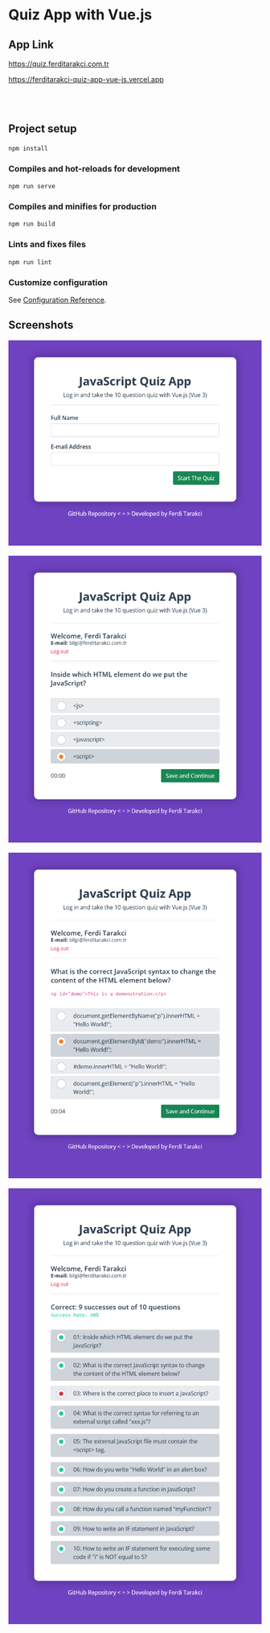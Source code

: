 # Quiz App with Vue.js

## App Link
https://quiz.ferditarakci.com.tr

https://ferditarakci-quiz-app-vue-js.vercel.app

<br>
<br>

## Project setup
```
npm install
```

### Compiles and hot-reloads for development
```
npm run serve
```

### Compiles and minifies for production
```
npm run build
```

### Lints and fixes files
```
npm run lint
```

### Customize configuration
See [Configuration Reference](https://cli.vuejs.org/config/).


## Screenshots

<img alt="Quiz App with Vue.js" src="src/assets/images/screenshot-1.png">
<br /><br />
<img alt="Quiz App with Vue.js" src="src/assets/images/screenshot-2.png">
<br /><br />
<img alt="Quiz App with Vue.js" src="src/assets/images/screenshot-3.png">
<br /><br />
<img alt="Quiz App with Vue.js" src="src/assets/images/screenshot-4.png">
